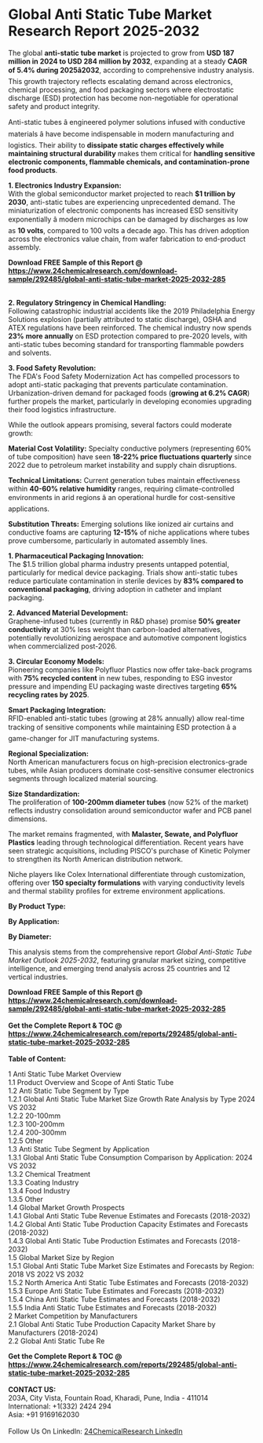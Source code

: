 <h1>Global Anti Static Tube Market Research Report 2025-2032</h1><p>The global <strong>anti-static tube market</strong> is projected to grow from <strong>USD 187 million in 2024 to USD 284 million by 2032</strong>, expanding at a steady <strong>CAGR of 5.4% during 2025â2032</strong>, according to comprehensive industry analysis. This growth trajectory reflects escalating demand across electronics, chemical processing, and food packaging sectors where electrostatic discharge (ESD) protection has become non-negotiable for operational safety and product integrity.</p><p>Anti-static tubes â engineered polymer solutions infused with conductive materials â have become indispensable in modern manufacturing and logistics. Their ability to <strong>dissipate static charges effectively while maintaining structural durability</strong> makes them critical for <strong>handling sensitive electronic components, flammable chemicals, and contamination-prone food products</strong>.</p><p><strong>1. Electronics Industry Expansion:</strong><br>
With the global semiconductor market projected to reach <strong>$1 trillion by 2030</strong>, anti-static tubes are experiencing unprecedented demand. The miniaturization of electronic components has increased ESD sensitivity exponentially â modern microchips can be damaged by discharges as low as <strong>10 volts</strong>, compared to 100 volts a decade ago. This has driven adoption across the electronics value chain, from wafer fabrication to end-product assembly.</p><div><b>Download FREE Sample of this Report @ 
            <a href="https://www.24chemicalresearch.com/download-sample/292485/global-anti-static-tube-market-2025-2032-285">
            https://www.24chemicalresearch.com/download-sample/292485/global-anti-static-tube-market-2025-2032-285</a></b></div><br><p><strong>2. Regulatory Stringency in Chemical Handling:</strong><br>
Following catastrophic industrial accidents like the 2019 Philadelphia Energy Solutions explosion (partially attributed to static discharge), OSHA and ATEX regulations have been reinforced. The chemical industry now spends <strong>23% more annually</strong> on ESD protection compared to pre-2020 levels, with anti-static tubes becoming standard for transporting flammable powders and solvents.</p><p><strong>3. Food Safety Revolution:</strong><br>
The FDA's Food Safety Modernization Act has compelled processors to adopt anti-static packaging that prevents particulate contamination. Urbanization-driven demand for packaged foods (<strong>growing at 6.2% CAGR</strong>) further propels the market, particularly in developing economies upgrading their food logistics infrastructure.</p><p>While the outlook appears promising, several factors could moderate growth:</p><p><strong>Material Cost Volatility:</strong> Specialty conductive polymers (representing 60% of tube composition) have seen <strong>18-22% price fluctuations quarterly</strong> since 2022 due to petroleum market instability and supply chain disruptions.</p><p><strong>Technical Limitations:</strong> Current generation tubes maintain effectiveness within <strong>40-60% relative humidity</strong> ranges, requiring climate-controlled environments in arid regions â an operational hurdle for cost-sensitive applications.</p><p><strong>Substitution Threats:</strong> Emerging solutions like ionized air curtains and conductive foams are capturing <strong>12-15%</strong> of niche applications where tubes prove cumbersome, particularly in automated assembly lines.</p><p><strong>1. Pharmaceutical Packaging Innovation:</strong><br>
The $1.5 trillion global pharma industry presents untapped potential, particularly for medical device packaging. Trials show anti-static tubes reduce particulate contamination in sterile devices by <strong>83% compared to conventional packaging</strong>, driving adoption in catheter and implant packaging.</p><p><strong>2. Advanced Material Development:</strong><br>
Graphene-infused tubes (currently in R&amp;D phase) promise <strong>50% greater conductivity</strong> at 30% less weight than carbon-loaded alternatives, potentially revolutionizing aerospace and automotive component logistics when commercialized post-2026.</p><p><strong>3. Circular Economy Models:</strong><br>
Pioneering companies like Polyfluor Plastics now offer take-back programs with <strong>75% recycled content</strong> in new tubes, responding to ESG investor pressure and impending EU packaging waste directives targeting <strong>65% recycling rates by 2025</strong>.</p><p><strong>Smart Packaging Integration:</strong><br>
    RFID-enabled anti-static tubes (growing at 28% annually) allow real-time tracking of sensitive components while maintaining ESD protection â a game-changer for JIT manufacturing systems.</p><p><strong>Regional Specialization:</strong><br>
    North American manufacturers focus on high-precision electronics-grade tubes, while Asian producers dominate cost-sensitive consumer electronics segments through localized material sourcing.</p><p><strong>Size Standardization:</strong><br>
    The proliferation of <strong>100-200mm diameter tubes</strong> (now 52% of the market) reflects industry consolidation around semiconductor wafer and PCB panel dimensions.</p><p>The market remains fragmented, with <strong>Malaster, Sewate, and Polyfluor Plastics</strong> leading through technological differentiation. Recent years have seen strategic acquisitions, including PISCO's purchase of Kinetic Polymer to strengthen its North American distribution network.</p><p>Niche players like Colex International differentiate through customization, offering over <strong>150 specialty formulations</strong> with varying conductivity levels and thermal stability profiles for extreme environment applications.</p><p><strong>By Product Type:</strong></p><p><strong>By Application:</strong></p><p><strong>By Diameter:</strong></p><p>This analysis stems from the comprehensive report <em>Global Anti-Static Tube Market Outlook 2025-2032</em>, featuring granular market sizing, competitive intelligence, and emerging trend analysis across 25 countries and 12 vertical industries.</p><div><b>Download FREE Sample of this Report @ 
            <a href="https://www.24chemicalresearch.com/download-sample/292485/global-anti-static-tube-market-2025-2032-285">
            https://www.24chemicalresearch.com/download-sample/292485/global-anti-static-tube-market-2025-2032-285</a></b></div><br><div><b>Get the Complete Report & TOC @ 
            <a href="https://www.24chemicalresearch.com/reports/292485/global-anti-static-tube-market-2025-2032-285">
            https://www.24chemicalresearch.com/reports/292485/global-anti-static-tube-market-2025-2032-285</a></b></div><br>
            <b>Table of Content:</b><p>1 Anti Static Tube Market Overview<br />
    1.1 Product Overview and Scope of Anti Static Tube<br />
    1.2 Anti Static Tube Segment by Type<br />
        1.2.1 Global Anti Static Tube Market Size Growth Rate Analysis by Type 2024 VS 2032<br />
        1.2.2 20-100mm<br />
        1.2.3 100-200mm<br />
        1.2.4 200-300mm<br />
        1.2.5 Other<br />
    1.3 Anti Static Tube Segment by Application<br />
        1.3.1 Global Anti Static Tube Consumption Comparison by Application: 2024 VS 2032<br />
        1.3.2 Chemical Treatment<br />
        1.3.3 Coating Industry<br />
        1.3.4 Food Industry<br />
        1.3.5 Other<br />
    1.4 Global Market Growth Prospects<br />
        1.4.1 Global Anti Static Tube Revenue Estimates and Forecasts (2018-2032)<br />
        1.4.2 Global Anti Static Tube Production Capacity Estimates and Forecasts (2018-2032)<br />
        1.4.3 Global Anti Static Tube Production Estimates and Forecasts (2018-2032)<br />
    1.5 Global Market Size by Region<br />
        1.5.1 Global Anti Static Tube Market Size Estimates and Forecasts by Region: 2018 VS 2022 VS 2032<br />
        1.5.2 North America Anti Static Tube Estimates and Forecasts (2018-2032)<br />
        1.5.3 Europe Anti Static Tube Estimates and Forecasts (2018-2032)<br />
        1.5.4 China Anti Static Tube Estimates and Forecasts (2018-2032)<br />
        1.5.5 India Anti Static Tube Estimates and Forecasts (2018-2032)<br />
2 Market Competition by Manufacturers<br />
    2.1 Global Anti Static Tube Production Capacity Market Share by Manufacturers (2018-2024)<br />
    2.2 Global Anti Static Tube Re</p><div><b>Get the Complete Report & TOC @ 
            <a href="https://www.24chemicalresearch.com/reports/292485/global-anti-static-tube-market-2025-2032-285">
            https://www.24chemicalresearch.com/reports/292485/global-anti-static-tube-market-2025-2032-285</a></b></div><br><b>CONTACT US:</b><br>
            203A, City Vista, Fountain Road, Kharadi, Pune, India - 411014<br>
            International: +1(332) 2424 294<br>
            Asia: +91 9169162030 <br><br>
            Follow Us On LinkedIn: <a href="https://www.linkedin.com/company/24chemicalresearch/">24ChemicalResearch LinkedIn</a>